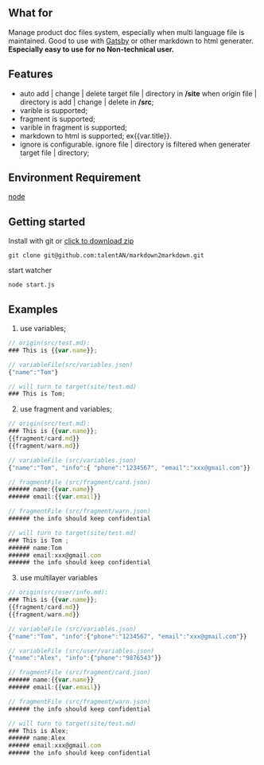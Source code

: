 ## What for

Manage product doc files system, especially when multi language file is maintained. Good to use with [Gatsby](https://www.gatsbyjs.org/) or other markdown to html generater. **Especially easy to use for no Non-technical user.**

## Features

- auto add | change | delete target file | directory in **/site** when origin file | directory is add | change | delete in **/src**;
- varible is supported;
- fragment is supported;
- varible in fragment is supported;
- markdown to html is supported;
  ex{{var.title}}.
- ignore is configurable. ignore file | directory is filtered when generater target file | directory;

## Environment Requirement

[node](https://nodejs.org/zh-cn/download/)

## Getting started

Install with git or [click to download zip](https://github.com/talentAN/markdown2markdown/archive/master.zip)

`git clone git@github.com:talentAN/markdown2markdown.git`

start watcher

`node start.js`

## Examples

1. use variables;

```javascript
// origin(src/test.md):
### This is {{var.name}};

// variableFile(src/variables.json)
{"name":"Tom"}

// will turn to target(site/test.md)
### This is Tom;
```

2. use fragment and variables;

```javascript
// origin(src/test.md):
### This is {{var.name}};
{{fragment/card.md}}
{{fragment/warn.md}}

// variableFile (src/variables.json)
{"name":"Tom", "info":{ "phone":"1234567", "email":"xxx@gmail.com"}}

// fragmentFile (src/fragment/card.json)
###### name:{{var.name}}
###### email:{{var.email}}

// fragmentFile (src/fragment/warn.json)
###### the info should keep confidential

// will turn to target(site/test.md)
### This is Tom ;
###### name:Tom
###### email:xxx@gmail.com
###### the info should keep confidential
```

3. use multilayer variables

```javascript
// origin(src/user/info.md):
### This is {{var.name}};
{{fragment/card.md}}
{{fragment/warn.md}}

// variableFile (src/variables.json)
{"name":"Tom", "info":{"phone":"1234567", "email":"xxx@gmail.com"}}

// variableFile (src/user/variables.json)
{"name":"Alex", "info":{"phone":"9876543"}}

// fragmentFile (src/fragment/card.json)
###### name:{{var.name}}
###### email:{{var.email}}

// fragmentFile (src/fragment/warn.json)
###### the info should keep confidential

// will turn to target(site/test.md)
### This is Alex;
###### name:Alex
###### email:xxx@gmail.com
###### the info should keep confidential
```
